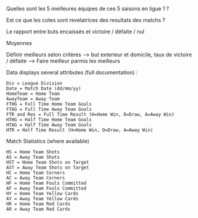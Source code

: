 Quelles sont les 5 meilleures équipes de ces 5 saisons en ligue 1 ?

Est ce que les cotes sont revelatrices des resultats des matchs ?

Le rapport entre buts encaissés et victoire / défaite / nul

Moyennes

Définir meilleurs selon critères --> but exterieur et domicile, taux de victoire / défaite
--> Faire meilleur parmis les meilleurs

Data displays several attributes (full documentation) :

    Div = League Division
    Date = Match Date (dd/mm/yy)
    HomeTeam = Home Team
    AwayTeam = Away Team
    FTHG = Full Time Home Team Goals
    FTAG = Full Time Away Team Goals
    FTR and Res = Full Time Result (H=Home Win, D=Draw, A=Away Win)
    HTHG = Half Time Home Team Goals
    HTAG = Half Time Away Team Goals
    HTR = Half Time Result (H=Home Win, D=Draw, A=Away Win)

Match Statistics (where available)

    HS = Home Team Shots
    AS = Away Team Shots
    HST = Home Team Shots on Target
    AST = Away Team Shots on Target
    HC = Home Team Corners
    AC = Away Team Corners
    HF = Home Team Fouls Committed
    AF = Away Team Fouls Committed
    HY = Home Team Yellow Cards
    AY = Away Team Yellow Cards
    HR = Home Team Red Cards
    AR = Away Team Red Cards
